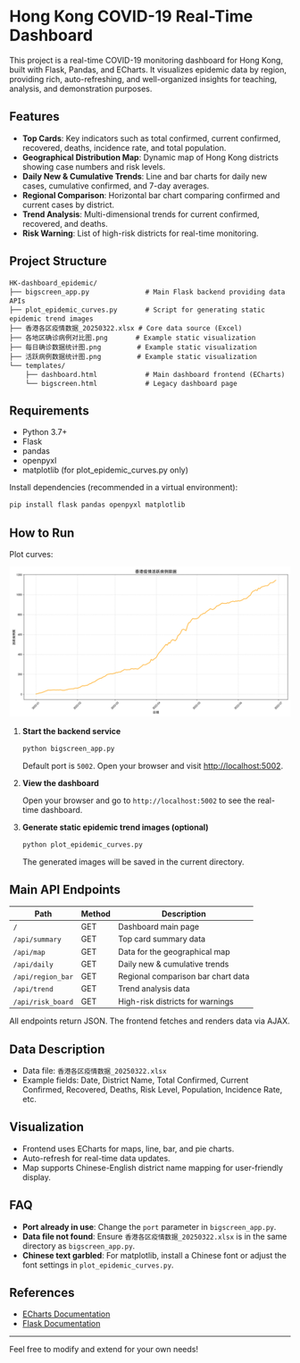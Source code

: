 # Hong Kong COVID-19 Real-Time Dashboard

This project is a real-time COVID-19 monitoring dashboard for Hong Kong, built with Flask, Pandas, and ECharts. It visualizes epidemic data by region, providing rich, auto-refreshing, and well-organized insights for teaching, analysis, and demonstration purposes.

## Features

- **Top Cards**: Key indicators such as total confirmed, current confirmed, recovered, deaths, incidence rate, and total population.
- **Geographical Distribution Map**: Dynamic map of Hong Kong districts showing case numbers and risk levels.
- **Daily New & Cumulative Trends**: Line and bar charts for daily new cases, cumulative confirmed, and 7-day averages.
- **Regional Comparison**: Horizontal bar chart comparing confirmed and current cases by district.
- **Trend Analysis**: Multi-dimensional trends for current confirmed, recovered, and deaths.
- **Risk Warning**: List of high-risk districts for real-time monitoring.

## Project Structure

```
HK-dashboard_epidemic/
├── bigscreen_app.py              # Main Flask backend providing data APIs
├── plot_epidemic_curves.py       # Script for generating static epidemic trend images
├── 香港各区疫情数据_20250322.xlsx # Core data source (Excel)
├── 各地区确诊病例对比图.png       # Example static visualization
├── 每日确诊数据统计图.png         # Example static visualization
├── 活跃病例数据统计图.png         # Example static visualization
└── templates/
    ├── dashboard.html            # Main dashboard frontend (ECharts)
    └── bigscreen.html            # Legacy dashboard page
```

## Requirements

- Python 3.7+
- Flask
- pandas
- openpyxl
- matplotlib (for plot_epidemic_curves.py only)

Install dependencies (recommended in a virtual environment):

```bash
pip install flask pandas openpyxl matplotlib
```

## How to Run
Plot curves:

<img src="活跃病例数据统计图.png" alt="演示图片" width="800"/>


1. **Start the backend service**

   ```bash
   python bigscreen_app.py
   ```
   Default port is `5002`. Open your browser and visit [http://localhost:5002](http://localhost:5002).

2. **View the dashboard**

   Open your browser and go to `http://localhost:5002` to see the real-time dashboard.

3. **Generate static epidemic trend images (optional)**

   ```bash
   python plot_epidemic_curves.py
   ```
   The generated images will be saved in the current directory.

## Main API Endpoints

| Path               | Method | Description                        |
|--------------------|--------|------------------------------------|
| `/`                | GET    | Dashboard main page                |
| `/api/summary`     | GET    | Top card summary data              |
| `/api/map`         | GET    | Data for the geographical map      |
| `/api/daily`       | GET    | Daily new & cumulative trends      |
| `/api/region_bar`  | GET    | Regional comparison bar chart data |
| `/api/trend`       | GET    | Trend analysis data                |
| `/api/risk_board`  | GET    | High-risk districts for warnings   |

All endpoints return JSON. The frontend fetches and renders data via AJAX.

## Data Description

- Data file: `香港各区疫情数据_20250322.xlsx`
- Example fields: Date, District Name, Total Confirmed, Current Confirmed, Recovered, Deaths, Risk Level, Population, Incidence Rate, etc.

## Visualization

- Frontend uses ECharts for maps, line, bar, and pie charts.
- Auto-refresh for real-time data updates.
- Map supports Chinese-English district name mapping for user-friendly display.

## FAQ

- **Port already in use**: Change the `port` parameter in `bigscreen_app.py`.
- **Data file not found**: Ensure `香港各区疫情数据_20250322.xlsx` is in the same directory as `bigscreen_app.py`.
- **Chinese text garbled**: For matplotlib, install a Chinese font or adjust the font settings in `plot_epidemic_curves.py`.

## References

- [ECharts Documentation](https://echarts.apache.org/en/index.html)
- [Flask Documentation](https://flask.palletsprojects.com/)

---

Feel free to modify and extend for your own needs! 
